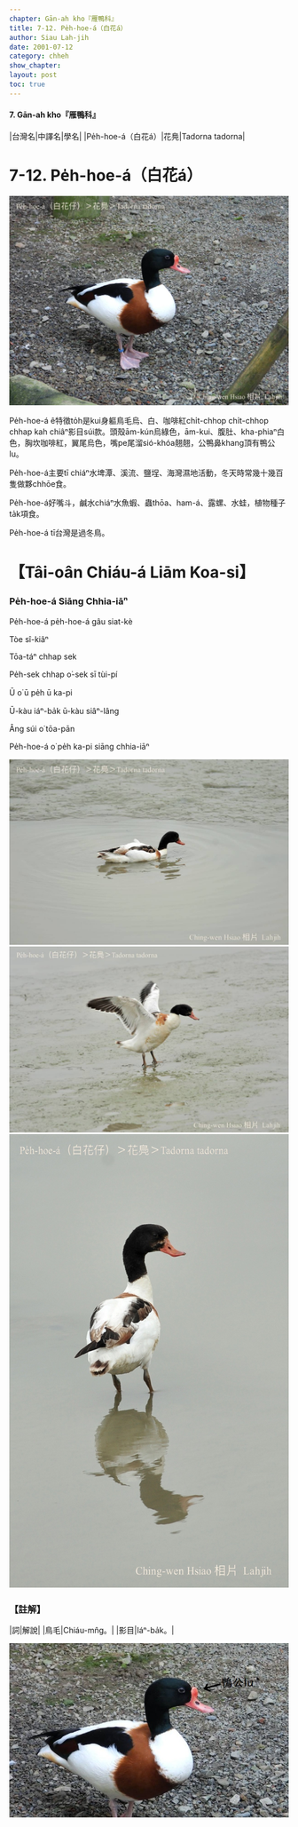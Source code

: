 ```yaml
---
chapter: Gān-ah kho『雁鴨科』
title: 7-12. Pe̍h-hoe-á（白花á）
author: Siau Lah-jih
date: 2001-07-12
category: chheh
show_chapter: 
layout: post
toc: true
---
```


#### 7. Gān-ah kho『雁鴨科』

|台灣名|中譯名|學名|
|Pe̍h-hoe-á（白花á）|花鳧|Tadorna tadorna|


# 7-12. Pe̍h-hoe-á（白花á）

![](../too5/07/07-12-1.白花á.jpg)


Pe̍h-hoe-á ê特徵to̍h是kui身軀鳥毛烏、白、咖啡紅chi̍t-chhop chi̍t-chhop chhap kah chiâⁿ影目súi款。頭殼ām-kún烏綠色，ām-kui、腹肚、kha-phiaⁿ白色，胸坎咖啡紅，翼尾烏色，嘴pe尾溜sió-khóa翹翹，公鴨鼻khang頂有鴨公lu。

Pe̍h-hoe-á主要tī chiáⁿ水埤潭、溪流、鹽埕、海灣濕地活動，冬天時常幾十幾百隻做夥chhōe食。

Pe̍h-hoe-á好嘴斗，鹹水chiáⁿ水魚蝦、蟲thōa、ham-á、露螺、水蛙，植物種子ta̍k項食。

Pe̍h-hoe-á tī台灣是過冬鳥。



# 【Tâi-oân Chiáu-á Liām Koa-si】

### **Pe̍h-hoe-á Siāng Chhia-iāⁿ**

Pe̍h-hoe-á pe̍h-hoe-á gâu siat-kè

Tòe sî-kiâⁿ

Tōa-táⁿ chhap sek

Pe̍h-sek chhap o͘-sek sī tùi-pí

Ū o͘ ū pe̍h ū ka-pi

Ū-kàu iáⁿ-ba̍k ū-kàu siâⁿ-lâng

Âng súi o͘ tōa-pān

Pe̍h-hoe-á o͘ pe̍h ka-pi siāng chhia-iāⁿ


![](../too5/07/07-12-3.白花á.jpg)
![](../too5/07/07-12-2.白花á.jpg)
![](../too5/07/07-12-4.白花á.jpg)


### 【註解】

|詞|解說|
|鳥毛|Chiáu-mn̂g。|
|影目|Iáⁿ-ba̍k。|

![](../too5/07/07-12-2.鴨公lu.jpg)
